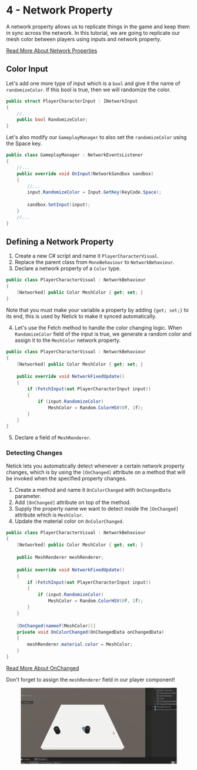 # 4 - Network Property

A network property allows us to replicate things in the game and keep them in sync across the network.
In this tutorial, we are going to replicate our mesh color between players using inputs and network property.

[Read More About Network Properties](networked-state.md)

## Color Input
Let's add one more type of input which is a `bool` and give it the name of `randomizeColor`. If this bool is true, then we will randomize the color.  

```cs
public struct PlayerCharacterInput : INetworkInput
{
    //...    
    public bool RandomizeColor;    
}
```

Let's also modify our `GameplayManager` to also set the `randomizeColor` using the Space key.
```cs
public class GameplayManager : NetworkEventsListener
{
    //...
    public override void OnInput(NetworkSandbox sandbox)
    {
        //...
        input.RandomizeColor = Input.GetKey(KeyCode.Space);

        sandbox.SetInput(input);
    }
    //...
}

```

## Defining a Network Property

1. Create a new C# script and name it `PlayerCharacterVisual`.
2. Replace the parent class from `MonoBehaviour` to `NetworkBehaviour`.
3. Declare a network property of a `Color` type. 
```cs
public class PlayerCharacterVisual : NetworkBehaviour
{
    [Networked] public Color MeshColor { get; set; }
}
```
Note that you must make your variable a property by adding `{get; set;}` to its end, this is used by Netick to make it synced automatically.

4. Let's use the Fetch method to handle the color changing logic. When `RandomizeColor` field of the input is true, we generate a random color and assign it to the `MeshColor` network property.

```cs
public class PlayerCharacterVisual : NetworkBehaviour
{
    [Networked] public Color MeshColor { get; set; }

    public override void NetworkFixedUpdate()
    {
        if (FetchInput(out PlayerCharacterInput input))
        {
            if (input.RandomizeColor)
                MeshColor = Random.ColorHSV(0f, 1f);
        }
    }
}
```

5. Declare a field of `MeshRenderer`.

### Detecting Changes
Netick lets you automatically detect whenever a certain network property changes, which is by using the `[OnChanged]` attribute on a method that will be invoked when the specified property changes.

1. Create a method and name it `OnColorChanged` with `OnChangedData` parameter.
2. Add `[OnChanged]` attribute on top of the method.
3. Supply the property name we want to detect inside the `[OnChanged]` attribute which is `MeshColor`.
4. Update the material color on `OnColorChanged`.

```cs
public class PlayerCharacterVisual : NetworkBehaviour
{
    [Networked] public Color MeshColor { get; set; }

    public MeshRenderer meshRenderer;

    public override void NetworkFixedUpdate()
    {
        if (FetchInput(out PlayerCharacterInput input))
        {
            if (input.RandomizeColor)
                MeshColor = Random.ColorHSV(0f, 1f);
        }
    }

    [OnChanged(nameof(MeshColor))]
    private void OnColorChanged(OnChangedData onChangedData)
    {
        meshRenderer.material.color = MeshColor;
    }
}
```

[Read More About OnChanged](change-callback.md)

Don't forget to assign the `meshRenderer` field in our player component!

<figure><img src="../images/getting-started/104-networked-color.gif" alt=""><figcaption></figcaption></figure>